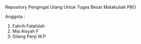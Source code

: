 Repository Pengingat Utang Untuk Tugas Besar Matakuliah PBO 

Anggota : 
1. Fahrih Fatahilah
2. Mia Aisyah F
3. Gilang Panji W.P
